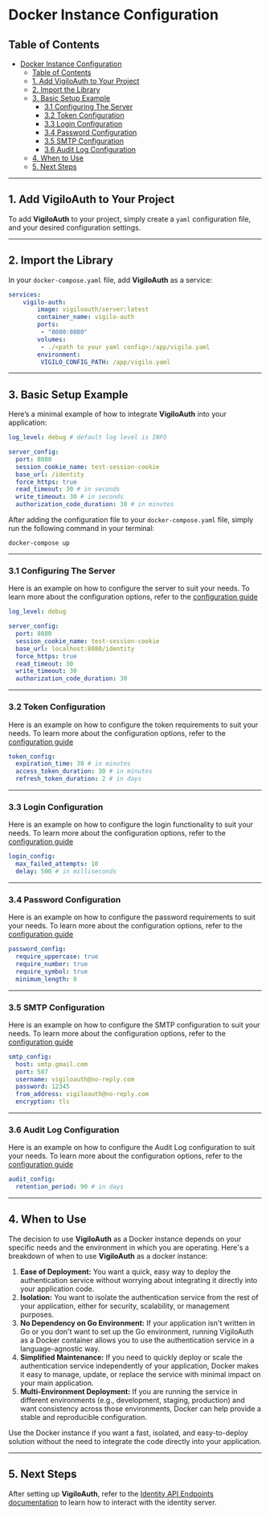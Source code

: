 # Docker Instance Configuration

## Table of Contents
- [Docker Instance Configuration](#docker-instance-configuration)
  - [Table of Contents](#table-of-contents)
  - [1. Add VigiloAuth to Your Project](#1-add-vigiloauth-to-your-project)
  - [2. Import the Library](#2-import-the-library)
  - [3. Basic Setup Example](#3-basic-setup-example)
    - [3.1 Configuring The Server](#31-configuring-the-server)
    - [3.2 Token Configuration](#32-token-configuration)
    - [3.3 Login Configuration](#33-login-configuration)
    - [3.4 Password Configuration](#34-password-configuration)
    - [3.5 SMTP Configuration](#35-smtp-configuration)
    - [3.6 Audit Log Configuration](#36-audit-log-configuration)
  - [4. When to Use](#4-when-to-use)
  - [5. Next Steps](#5-next-steps)

---

## 1. Add VigiloAuth to Your Project

To add **VigiloAuth** to your project, simply create a `yaml` configuration file, and your desired configuration settings.

---

## 2. Import the Library

In your `docker-compose.yaml` file, add **VigiloAuth** as a service:
```yaml
services:
    vigilo-auth:
        image: vigiloauth/server:latest
        container_name: vigilo-auth
        ports:
         - "8080:8080"
        volumes:
         - ./<path to your yaml config>:/app/vigilo.yaml
        environment:
         VIGILO_CONFIG_PATH: /app/vigilo.yaml
```

---

## 3. Basic Setup Example

Here’s a minimal example of how to integrate **VigiloAuth** into your application:

```yaml
log_level: debug # default log level is INFO

server_config:
  port: 8080
  session_cookie_name: test-session-cookie
  base_url: /identity
  force_https: true
  read_timeout: 30 # in seconds
  write_timeout: 30 # in seconds
  authorization_code_duration: 30 # in minutes

```

After adding the configuration file to your `docker-compose.yaml` file, simply run the following command in your terminal:
```
docker-compose up
```

---

### 3.1 Configuring The Server
Here is an example on how to configure the server to suit your needs. To learn more about the configuration options, refer to the [configuration guide](./configuration_guide.md)
```yaml
log_level: debug

server_config:
  port: 8080
  session_cookie_name: test-session-cookie
  base_url: localhost:8080/identity
  force_https: true
  read_timeout: 30
  write_timeout: 30
  authorization_code_duration: 30
```

---

### 3.2 Token Configuration
Here is an example on how to configure the token requirements to suit your needs. To learn more about the configuration options, refer to the [configuration guide](./configuration_guide.md)
```yaml
token_config:
  expiration_time: 30 # in minutes
  access_token_duration: 30 # in minutes
  refresh_token_duration: 2 # in days
```

---

### 3.3 Login Configuration
Here is an example on how to configure the login functionality to suit your needs. To learn more about the configuration options, refer to the [configuration guide](./configuration_guide.md)
```yaml
login_config:
  max_failed_attempts: 10
  delay: 500 # in milliseconds
```

---

### 3.4 Password Configuration
Here is an example on how to configure the password requirements to suit your needs. To learn more about the configuration options, refer to the [configuration guide](./configuration_guide.md)
```yaml
password_config:
  require_uppercase: true
  require_number: true
  require_symbol: true
  minimum_length: 8
```

---

### 3.5 SMTP Configuration
Here is an example on how to configure the SMTP configuration to suit your needs. To learn more about the configuration options, refer to the [configuration guide](./configuration_guide.md)
```yaml
smtp_config:
  host: smtp.gmail.com
  port: 587
  username: vigiloauth@no-reply.com
  password: 12345
  from_address: vigiloauth@no-reply.com
  encryption: tls
```

---

### 3.6 Audit Log Configuration
Here is an example on how to configure the Audit Log configuration to suit your needs. To learn more about the configuration options, refer to the [configuration guide](./configuration_guide.md)
```yaml
audit_config:
  retention_period: 90 # in days
```
---

## 4. When to Use
The decision to use **VigiloAuth** as a Docker instance depends on your specific needs and the environment in which you are operating. Here's a breakdown of when to use **VigiloAuth** as a docker instance:
1. **Ease of Deployment:** You want a quick, easy way to deploy the authentication service without worrying about integrating it directly into your application code.
2. **Isolation:** You want to isolate the authentication service from the rest of your application, either for security, scalability, or management purposes.
3. **No Dependency on Go Environment:** If your application isn't written in Go or you don't want to set up the Go environment, running VigiloAuth as a Docker container allows you to use the authentication service in a language-agnostic way.
4. **Simplified Maintenance:** If you need to quickly deploy or scale the authentication service independently of your application, Docker makes it easy to manage, update, or replace the service with minimal impact on your main application.
5. **Multi-Environment Deployment:** If you are running the service in different environments (e.g., development, staging, production) and want consistency across those environments, Docker can help provide a stable and reproducible configuration.

Use the Docker instance if you want a fast, isolated, and easy-to-deploy solution without the need to integrate the code directly into your application.

---

## 5. Next Steps
After setting up **VigiloAuth**, refer to the [Identity API Endpoints documentation](endpoints/identity/README.md) to learn how to interact with the identity server.